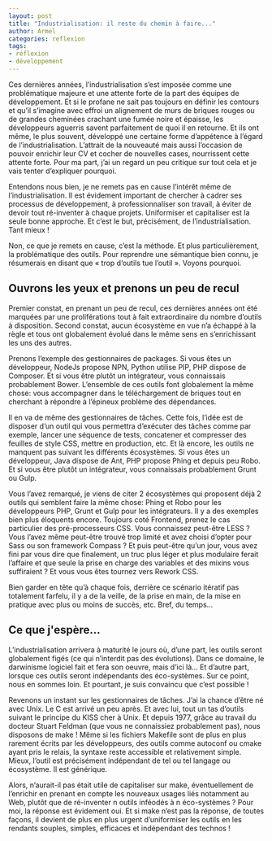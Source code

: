 ```yaml
---
layout: post
title: "Industrialisation: il reste du chemin à faire..."
author: Armel
categories: reflexion
tags:
- réflexion
- développement
---
```


Ces dernières années, l’industrialisation s’est imposée comme une problématique majeure et une attente forte de la part des équipes de développement. Et si le profane ne sait pas toujours en définir les contours et qu’il s’imagine avec effroi un alignement de murs de briques rouges ou de grandes cheminées crachant une fumée noire et épaisse, les développeurs aguerris savent parfaitement de quoi il en retourne. Et ils ont même, le plus souvent, développé une certaine forme d’appétence à l’égard de l’industrialisation. L’attrait de la nouveauté mais aussi l’occasion de pouvoir enrichir leur CV et cocher de nouvelles cases, nourrissent cette attente forte. Pour ma part, j’ai un regard un peu critique sur tout cela et je vais tenter d’expliquer pourquoi.

Entendons nous bien, je ne remets pas en cause l’intérêt même de l’industrialisation. Il est évidement important de chercher à cadrer ses processus de développement, à professionnaliser son travail, à éviter de devoir tout ré-inventer à chaque projets. Uniformiser et capitaliser est la seule bonne approche. Et c’est le but, précisément, de l’industrialisation. Tant mieux !

Non, ce que je remets en cause, c’est la méthode. Et plus particulièrement, la problématique des outils. Pour reprendre une sémantique bien connu, je résumerais en disant que « trop d’outils tue l’outil ». Voyons pourquoi.

## Ouvrons les yeux et prenons un peu de recul

Premier constat, en prenant un peu de recul, ces dernières années ont été marquées par une proliférations tout à fait extraordinaire du nombre d’outils à disposition. Second constat, aucun écosystème en vue n’a échappé à la règle et tous ont globalement évolué dans le même sens en s’enrichissant les uns des autres. 

Prenons l’exemple des gestionnaires de packages. Si vous êtes un développeur, NodeJs propose NPN, Python utilise PIP, PHP dispose de Composer. Et si vous être plutôt un intégrateur, vous connaissais probablement Bower. L’ensemble de ces outils font globalement la même chose: vous accompagner dans le téléchargement de briques tout en cherchant à répondre à l’épineux problème des dépendances.

Il en va de même des gestionnaires de tâches. Cette fois, l’idée est de disposer d’un outil qui vous permettra d’exécuter des tâches comme par exemple, lancer une séquence de tests, concatener et compresser des feuilles de style CSS, mettre en production, etc. Et là encore, les outils ne manquent pas suivant les différents écosystèmes. Si vous êtes un développeur, Java dispose de Ant, PHP propose Phing et depuis peu Robo. Et si vous être plutôt un intégrateur, vous connaissais probablement Grunt ou Gulp.

Vous l’avez remarqué, je viens de citer 2 écosystèmes qui proposent déjà 2 outils qui semblent faire la même chose: Phing et Robo pour les développeurs PHP, Grunt et Gulp pour les intégrateurs. Il y a des exemples bien plus éloquents encore. Toujours coté Frontend, prenez le cas particulier des pré-processeurs CSS. Vous connaissez peut-être LESS ? Vous l’avez même peut-être trouvé trop limité et avez choisi d’opter pour Sass ou son framework Compass ? Et puis peut-être qu’un jour, vous avez fini par vous dire que finalement, un truc plus léger et plus modulaire ferait l’affaire et que seule la prise en charge des variables et des mixins vous suffiraient ? Et vous vous êtes tournez vers Rework CSS.

Bien garder en tête qu’à chaque fois, derrière ce scénario itératif pas totalement farfelu, il y a de la veille, de la prise en main, de la mise en pratique avec plus ou moins de succès, etc. Bref, du temps… 

## Ce que j'espère...

L’industrialisation arrivera à maturité le jours où, d’une part, les outils seront globalement figés (ce qui n’interdit pas des évolutions). Dans ce domaine, le darwinisme logiciel fait et fera son oeuvre, mais d’ici là… Et d’autre part, lorsque ces outils seront indépendants des éco-systèmes. Sur ce point, nous en sommes loin. Et pourtant, je suis convaincu que c’est possible !

Revenons un instant sur les gestionnaires de tâches. J’ai la chance d’être né avec Unix. Le C est arrivé un peu après. Et avec lui, tout un tas d’outils suivant le principe du KISS cher à Unix. Et depuis 1977, grâce au travail du docteur Stuart Feldman (que vous ne connaissiez probablement pas), nous disposons de make ! Même si les fichiers Makefile sont de plus en plus rarement écrits par les développeurs, des outils comme autoconf ou cmake ayant pris le relais, la syntaxe reste accessible et relativement simple. Mieux, l’outil est précisément indépendant de tel ou tel langage ou écosystème. Il est générique. 

Alors, n’aurait-il pas était utile de capitaliser sur make, éventuellement de l’enrichir en prenant en compte les nouveaux usages liés notamment au Web, plutôt que de ré-inventer n outils inféodés à n éco-systèmes ? Pour moi, la réponse est évidement oui. Et si make n’est pas la réponse, de toutes façons, il devient de plus en plus urgent d’uniformiser les outils en les rendants souples, simples, efficaces et indépendant des technos ! 
 
